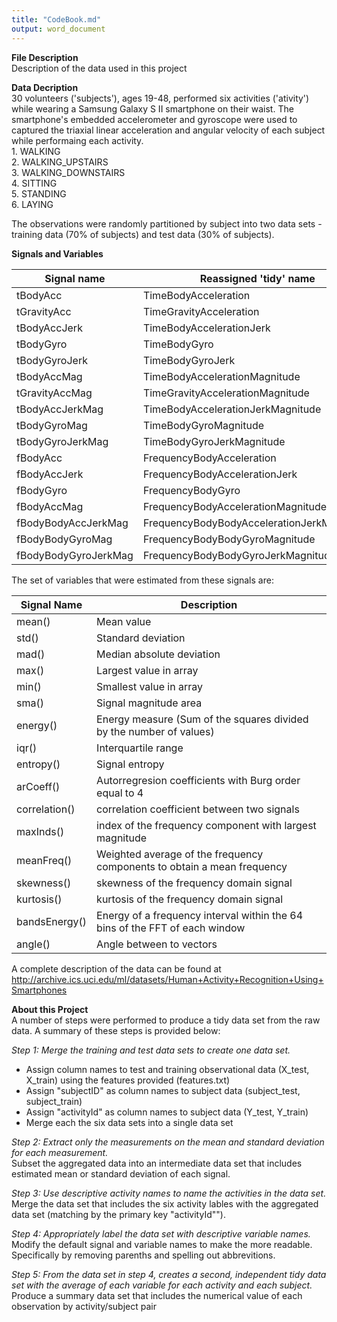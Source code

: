 ```yaml
---
title: "CodeBook.md"
output: word_document
---
```

**File Description**    
Description of the data used in this project  

**Data Decription**    
30 volunteers ('subjects'), ages 19-48, performed six activities ('ativity') while wearing a Samsung Galaxy S II smartphone on their waist. The smartphone's embedded accelerometer and gyroscope were used to captured the triaxial linear acceleration and angular velocity of each subject while performaing each activity.   
    1. WALKING   
    2. WALKING_UPSTAIRS  
    3. WALKING_DOWNSTAIRS  
    4. SITTING  
    5. STANDING  
    6. LAYING  

The observations were randomly partitioned by subject into two data sets - training data (70% of subjects) and test data (30% of subjects). 

**Signals and Variables**  

Signal name | Reassigned 'tidy' name | Description  
------------- | ------------- | -----------  
tBodyAcc | TimeBodyAcceleration | 
tGravityAcc | TimeGravityAcceleration | 
tBodyAccJerk | TimeBodyAccelerationJerk | 
tBodyGyro | TimeBodyGyro | 
tBodyGyroJerk | TimeBodyGyroJerk | 
tBodyAccMag | TimeBodyAccelerationMagnitude | 
tGravityAccMag | TimeGravityAccelerationMagnitude | 
tBodyAccJerkMag | TimeBodyAccelerationJerkMagnitude | 
tBodyGyroMag | TimeBodyGyroMagnitude | 
tBodyGyroJerkMag | TimeBodyGyroJerkMagnitude | 
fBodyAcc | FrequencyBodyAcceleration | 
fBodyAccJerk | FrequencyBodyAccelerationJerk | 
fBodyGyro | FrequencyBodyGyro |
fBodyAccMag | FrequencyBodyAccelerationMagnitude | 
fBodyBodyAccJerkMag | FrequencyBodyBodyAccelerationJerkMagnitude | 
fBodyBodyGyroMag | FrequencyBodyBodyGyroMagnitude | 
fBodyBodyGyroJerkMag | FrequencyBodyBodyGyroJerkMagnitude | 

The set of variables that were estimated from these signals are: 

Signal Name | Description  
----------- | -----------  
mean() | Mean value  
std() | Standard deviation  
mad() | Median absolute deviation   
max() | Largest value in array  
min() | Smallest value in array  
sma() | Signal magnitude area  
energy() | Energy measure (Sum of the squares divided by the number of values)  
iqr() | Interquartile range   
entropy() | Signal entropy  
arCoeff() | Autorregresion coefficients with Burg order equal to 4  
correlation() | correlation coefficient between two signals  
maxInds() | index of the frequency component with largest magnitude  
meanFreq() | Weighted average of the frequency components to obtain a mean frequency  
skewness() | skewness of the frequency domain signal  
kurtosis() | kurtosis of the frequency domain signal  
bandsEnergy() | Energy of a frequency interval within the 64 bins of the FFT of each window  
angle() | Angle between to vectors  

A complete description of the data can be found at http://archive.ics.uci.edu/ml/datasets/Human+Activity+Recognition+Using+Smartphones 

**About this Project**  
A number of steps were performed to produce a tidy data set from the raw data. A summary of these steps is provided below:  

*Step 1: Merge the training and test data sets to create one data set.*  
- Assign column names to test and training observational data (X_test, X_train) using the features provided (features.txt)  
- Assign "subjectID" as column names to subject data (subject_test, subject_train)  
- Assign "activityId" as column names to subject data (Y_test, Y_train)  
- Merge each the six data sets into a single data set   

*Step 2: Extract only the measurements on the mean and standard deviation for each measurement.*  
Subset the aggregated data into an intermediate data set that includes estimated mean or standard deviation of each signal.  

*Step 3: Use descriptive activity names to name the activities in the data set.*  
Merge the data set that includes the six activity lables with the aggregated data set (matching by the primary key "activityId"").  

*Step 4: Appropriately label the data set with descriptive variable names.*  
Modify the default signal and variable names to make the more readable. Specifically by removing parenths and spelling out abbrevitions.  

*Step 5: From the data set in step 4, creates a second, independent tidy data set with the average of each variable for each activity and each subject.*  
Produce a summary data set that includes the numerical value of each observation by activity/subject pair

